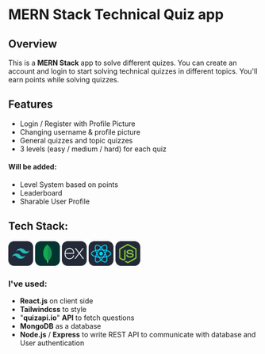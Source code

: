 # MERN Stack Technical Quiz app

## Overview
This is a **MERN Stack** app to solve different quizes. You can create an account and login to start solving technical quizzes in different topics. You'll earn points while solving quizzes.

## Features
- Login / Register with Profile Picture
- Changing username & profile picture
- General quizzes and topic quizzes
- 3 levels (easy / medium / hard) for each quiz

#### Will be added:
- Level System based on points
- Leaderboard
- Sharable User Profile

## Tech Stack:
<img src="https://github.com/tandpfun/skill-icons/blob/main/icons/TailwindCSS-Dark.svg" height="50" width="50" /> <img src="https://github.com/tandpfun/skill-icons/blob/main/icons/MongoDB.svg" height="50" width="50" /> <img src="https://github.com/tandpfun/skill-icons/blob/main/icons/ExpressJS-Dark.svg" height="50" width="50" /> <img src="https://github.com/tandpfun/skill-icons/blob/main/icons/React-Dark.svg" height="50" width="50" /> <img src="https://github.com/tandpfun/skill-icons/blob/main/icons/NodeJS-Dark.svg" height="50" width="50" />

### I've used:
- **React.js** on client side
- **Tailwindcss** to style
- "**quizapi.io**" **API** to fetch questions 
- **MongoDB** as a database
- **Node.js** / **Express** to write REST API to communicate with database and User authentication 
